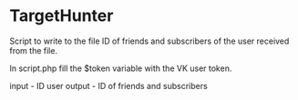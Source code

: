 # TargetHunter
Script to write to the file ID of friends and subscribers of the user received from the file.

In script.php fill the $token variable with the VK user token.

input - ID user
output - ID of friends and subscribers

